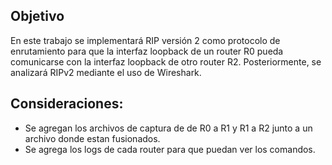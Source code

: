 ## Objetivo

En este trabajo se implementará RIP versión 2 como protocolo de enrutamiento para que la interfaz loopback de un router R0 pueda comunicarse con la interfaz loopback de otro router R2. Posteriormente, se analizará RIPv2 mediante el uso de Wireshark.

## Consideraciones:

* Se agregan los archivos de captura de de R0 a R1 y R1 a R2 junto a un archivo donde estan fusionados.
* Se agrega los logs de cada router para que puedan ver los comandos.
